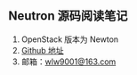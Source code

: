 
## Neutron 源码阅读笔记

1. OpenStack 版本为 Newton
2. [Github 地址](https://github.com/jffree/neutron-code-analysis)
3. 邮箱：wlw9001@163.com

